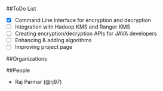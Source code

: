 
##ToDo List
- [x] Command Line Interface for encryption and decryption
- [ ] Integration with Hadoop KMS and Ranger KMS
- [ ] Creating encryption/decryption APIs for JAVA developers
- [ ] Enhancing & adding algorithms
- [ ] Improving project page

##Organizations


##People
- Raj Parmar (@rj97)